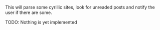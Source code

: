This will parse some cyrillic sites, look for unreaded posts
and notify the user if there are some.

TODO: Nothing is yet implemented
